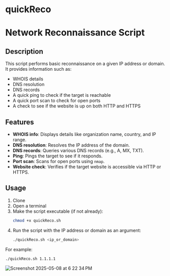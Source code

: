 # quickReco
# Network Reconnaissance Script

## Description

This script performs basic reconnaissance on a given IP address or domain. It provides information such as:

- WHOIS details
- DNS resolution
- DNS records
- A quick ping to check if the target is reachable
- A quick port scan to check for open ports
- A check to see if the website is up on both HTTP and HTTPS

## Features

- **WHOIS info**: Displays details like organization name, country, and IP range.
- **DNS resolution**: Resolves the IP address of the domain.
- **DNS records**: Queries various DNS records (e.g., A, MX, TXT).
- **Ping**: Pings the target to see if it responds.
- **Port scan**: Scans for open ports using `nmap`.
- **Website check**: Verifies if the target website is accessible via HTTP or HTTPS.

## Usage

1. Clone
2. Open a terminal
3. Make the script executable (if not already):
    ```bash
    chmod +x quickReco.sh
    ```
4. Run the script with the IP address or domain as an argument:
    ```bash
    ./quickReco.sh <ip_or_domain>
    ```

For example:
```bash
./quickReco.sh 1.1.1.1
```

![Screenshot 2025-05-08 at 6 22 34 PM](https://github.com/user-attachments/assets/35934995-38dd-4bc3-99e9-58ba9ad2c03f)
